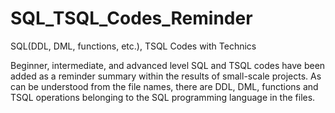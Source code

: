 # SQL_TSQL_Codes_Reminder
SQL(DDL, DML, functions, etc.), TSQL Codes with Technics

Beginner, intermediate, and advanced level SQL and TSQL codes have been added as a reminder summary within the results of small-scale projects.
As can be understood from the file names, there are DDL, DML, functions and TSQL operations belonging to the SQL programming language in the files.
